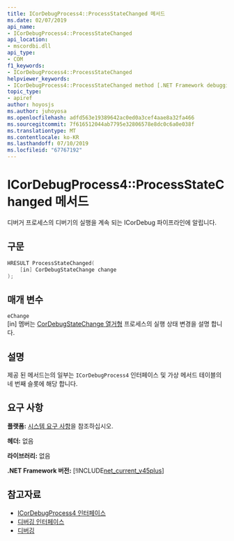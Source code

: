 ```yaml
---
title: ICorDebugProcess4::ProcessStateChanged 메서드
ms.date: 02/07/2019
api_name:
- ICorDebugProcess4::ProcessStateChanged
api_location:
- mscordbi.dll
api_type:
- COM
f1_keywords:
- ICorDebugProcess4::ProcessStateChanged
helpviewer_keywords:
- ICorDebugProcess4::ProcessStateChanged method [.NET Framework debugging]
topic_type:
- apiref
author: hoyosjs
ms.author: juhoyosa
ms.openlocfilehash: adfd563e19389642ac0ed0a3cef4aae8a32fa466
ms.sourcegitcommit: 7f616512044ab7795e32806578e8dc0c6a0e038f
ms.translationtype: MT
ms.contentlocale: ko-KR
ms.lasthandoff: 07/10/2019
ms.locfileid: "67767192"
---
```

# <a name="icordebugprocess4processstatechanged-method"></a>ICorDebugProcess4::ProcessStateChanged 메서드

디버거 프로세스의 디버기의 실행을 계속 되는 ICorDebug 파이프라인에 알립니다.

## <a name="syntax"></a>구문

```cpp
HRESULT ProcessStateChanged(
    [in] CorDebugStateChange change
);
```

## <a name="parameters"></a>매개 변수

 `eChange`\
[in] 멤버는 [CorDebugStateChange 열거형](cordebugstatechange-enumeration.md) 프로세스의 실행 상태 변경을 설명 합니다.

## <a name="remarks"></a>설명

제공 된 메서드는의 일부는 `ICorDebugProcess4` 인터페이스 및 가상 메서드 테이블의 네 번째 슬롯에 해당 합니다.

## <a name="requirements"></a>요구 사항

 **플랫폼:** [시스템 요구 사항](../../../../docs/framework/get-started/system-requirements.md)을 참조하십시오.

 **헤더:** 없음

 **라이브러리:** 없음
 
 **.NET Framework 버전:** [!INCLUDE[net_current_v45plus](../../../../includes/net-current-v20plus-md.md)]

## <a name="see-also"></a>참고자료

- [ICorDebugProcess4 인터페이스](icordebugprocess4-interface.md)
- [디버깅 인터페이스](debugging-interfaces.md)
- [디버깅](index.md)
